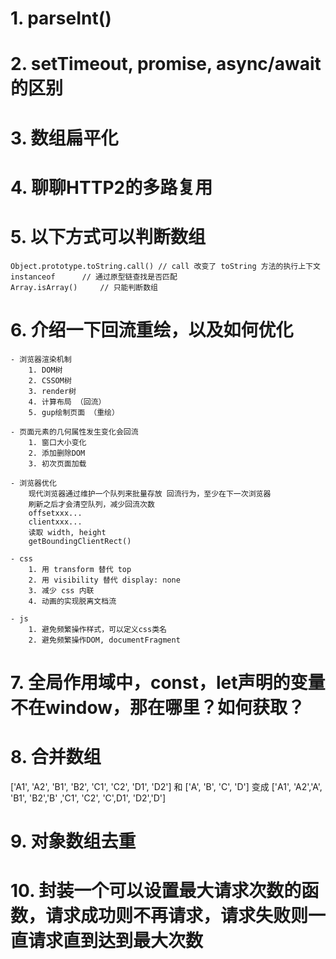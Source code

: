 # 1. parseInt()
# 2. setTimeout, promise, async/await 的区别
# 3. 数组扁平化
# 4. 聊聊HTTP2的多路复用

# 5. 以下方式可以判断数组
    Object.prototype.toString.call() // call 改变了 toString 方法的执行上下文
    instanceof      // 通过原型链查找是否匹配
    Array.isArray()     // 只能判断数组

# 6. 介绍一下回流重绘，以及如何优化
    - 浏览器渲染机制
        1. DOM树
        2. CSSOM树
        3. render树
        4. 计算布局 （回流）
        5. gup绘制页面 （重绘）

    - 页面元素的几何属性发生变化会回流
        1. 窗口大小变化
        2. 添加删除DOM
        3. 初次页面加载
    
    - 浏览器优化
        现代浏览器通过维护一个队列来批量存放 回流行为，至少在下一次浏览器
        刷新之后才会清空队列，减少回流次数
        offsetxxx...
        clientxxx...
        读取 width, height
        getBoundingClientRect()

    - css
        1. 用 transform 替代 top
        2. 用 visibility 替代 display: none
        3. 减少 css 内联
        4. 动画的实现脱离文档流

    - js
        1. 避免频繁操作样式，可以定义css类名
        2. 避免频繁操作DOM, documentFragment

# 7. 全局作用域中，const，let声明的变量不在window，那在哪里？如何获取？

# 8. 合并数组
['A1', 'A2', 'B1', 'B2', 'C1', 'C2', 'D1', 'D2'] 和 ['A', 'B', 'C', 'D'] 变成
['A1', 'A2','A', 'B1', 'B2','B' ,'C1', 'C2', 'C',D1', 'D2','D']

# 9. 对象数组去重

# 10. 封装一个可以设置最大请求次数的函数，请求成功则不再请求，请求失败则一直请求直到达到最大次数
